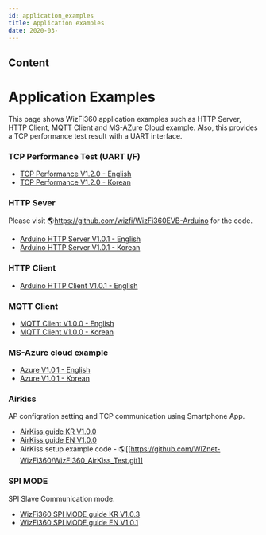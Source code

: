 ```yaml
---
id: application_examples
title: Application examples
date: 2020-03-
---
```



## Content
# Application Examples

This page shows WizFi360 application examples such as HTTP Server, HTTP
Client, MQTT Client and MS-AZure Cloud example. Also, this provides a
TCP performance test result with a UART interface.

### TCP Performance Test (UART I/F)


 * [TCP Performance V1.2.0 - English]()
 * [TCP Performance V1.2.0 - Korean]()

### HTTP Sever

Please visit 🌎<https://github.com/wizfi/WizFi360EVB-Arduino> for the
code.

 * [Arduino HTTP Server V1.0.1 - English]()
 * [Arduino HTTP Server V1.0.1 - Korean]()


### HTTP Client


 * [Arduino HTTP Client V1.0.1 - English]()


### MQTT Client


 * [MQTT Client V1.0.0 - English]()
 * [MQTT Client V1.0.0 - Korean]()


### MS-Azure cloud example


 * [Azure V1.0.1 - English]()
 * [Azure V1.0.1 - Korean]()


### Airkiss

AP configration setting and TCP communication using Smartphone App.


 * [AirKiss guide KR V1.0.0]()
 * [AirKiss guide EN V1.0.0]()
 * AirKiss setup example code - 🌎[[https://github.com/WIZnet-WizFi360/WizFi360_AirKiss_Test.git]]


### SPI MODE

SPI Slave Communication mode.
 
 * [WizFi360 SPI MODE guide KR V1.0.3]()
 * [WizFi360 SPI MODE guide EN V1.0.1]()
